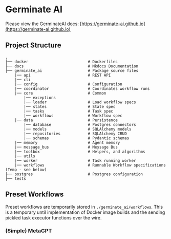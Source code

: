 Germinate AI
=============


Please view the GerminateAI docs: [https://germinate-ai.github.io](https://germinate-ai.github.io)

## Project Structure

    .
    ├── docker                          # Dockerfiles
    ├── docs                            # Mkdocs Documentation
    ├── germinate_ai                    # Package source files
        |── api                         # REST API
        |── cli
        |── config                      # Configuration
        |── coordinator                 # Coordinates workflow runs
        |── core                        # Common
            |── exceptions
            |── loader                  # Load workflow specs
            |── states                  # State spec
            |── tasks                   # Task spec
            |── workflows               # Workflow spec
        |── data                        # Persistence
            |── database                # Postgres connectors
            |── models                  # SQLAlchemy models
            |── repositories            # SQLAlchemy CRUD
            |── schemas                 # Pydantic schemas
        |── memory                      # Agent memory
        |── message_bus                 # Message Bus
        |── toolbox                     # Helpers, and algorithms
        |── utils
        |── worker                      # Task running worker
        |── workflows                   # Runnable Workflow specifications (Temp - see below)
    ├── postgres                        # Postgres configuration
    ├── tests


## Preset Workflows

Preset workflows are temporarily stored in `./germinate_ai/workflows`. This is a temporary until implementation of Docker image builds and the sending pickled task executor functions over the wire.

### (Simple) MetaGPT